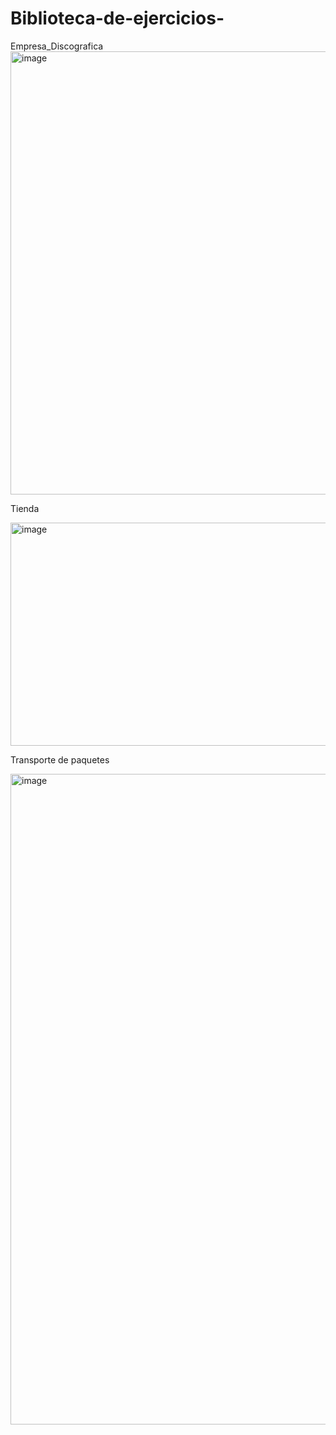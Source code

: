 # Biblioteca-de-ejercicios-


Empresa_Discografica 
<img width="886" height="709" alt="image" src="https://github.com/user-attachments/assets/24dfc567-b032-4ac4-9838-d58e5007ad08" />

Tienda 

<img width="886" height="357" alt="image" src="https://github.com/user-attachments/assets/3edc156c-a18f-4f53-b0dd-c4ff94085afd" />

Transporte de paquetes 

<img width="886" height="1041" alt="image" src="https://github.com/user-attachments/assets/018b77f9-7a82-441a-ac77-33ce439a06e9" />
